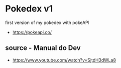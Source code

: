 # Pokedex v1
first version of my pokedex with pokeAPI
- https://pokeapi.co/
## source - Manual do Dev
- https://www.youtube.com/watch?v=SjtdH3dWLa8


